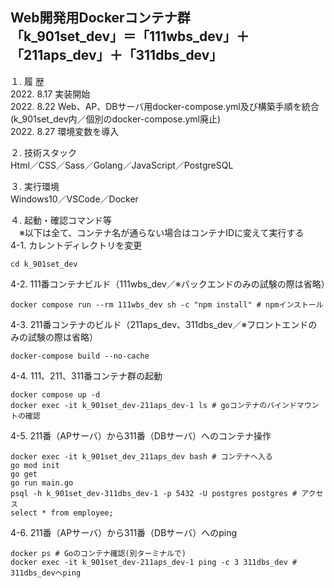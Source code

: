 Web開発用Dockerコンテナ群  
「k_901set_dev」＝「111wbs_dev」＋「211aps_dev」＋「311dbs_dev」  
---

１. 履 歴  
2022. 8.17 実装開始  
2022. 8.22 Web、AP、DBサーバ用docker-compose.yml及び構築手順を統合(k_901set_dev内／個別のdocker-compose.yml廃止)  
2022. 8.27 環境変数を導入  

２. 技術スタック  
Html／CSS／Sass／Golang／JavaScript／PostgreSQL  

３. 実行環境  
Windows10／VSCode／Docker  

４. 起動・確認コマンド等  
　※以下は全て、コンテナ名が通らない場合はコンテナIDに変えて実行する  
 4-1. カレントディレクトリを変更  
```
cd k_901set_dev
```
 4-2. 111番コンテナビルド（111wbs_dev／※バックエンドのみの試験の際は省略）  
```
docker compose run --rm 111wbs_dev sh -c "npm install" # npmインストール
```
 4-3. 211番コンテナのビルド（211aps_dev、311dbs_dev／※フロントエンドのみの試験の際は省略）  
```
docker-compose build --no-cache
```
 4-4. 111、211、311番コンテナ群の起動
```
docker compose up -d
docker exec -it k_901set_dev-211aps_dev-1 ls # goコンテナのバインドマウントの確認
```
 4-5. 211番（APサーバ）から311番（DBサーバ）へのコンテナ操作  
```
docker exec -it k_901set_dev_211aps_dev bash # コンテナへ入る
go mod init
go get
go run main.go
psql -h k_901set_dev-311dbs_dev-1 -p 5432 -U postgres postgres # アクセス
select * from employee;
```
4-6. 211番（APサーバ）から311番（DBサーバ）へのping  
```
docker ps # Goのコンテナ確認(別ターミナルで)
docker exec -it k_901set_dev-211aps_dev-1 ping -c 3 311dbs_dev # 311dbs_devへping
```
<!--
３　今後の課題（覚え書き）  
①引き続きローカルのOSにはDocker Desktop for Windows以外のミドルウェアをインストールせず開発環境はDocker上に構築すること  
②「create-react-app」を使用せずに開発用コンテナを作成すること  
③「docker-compose.yml」ファイルをルートディレクトリ「myportfolio_k」直下で一つにまとめること  
-->
